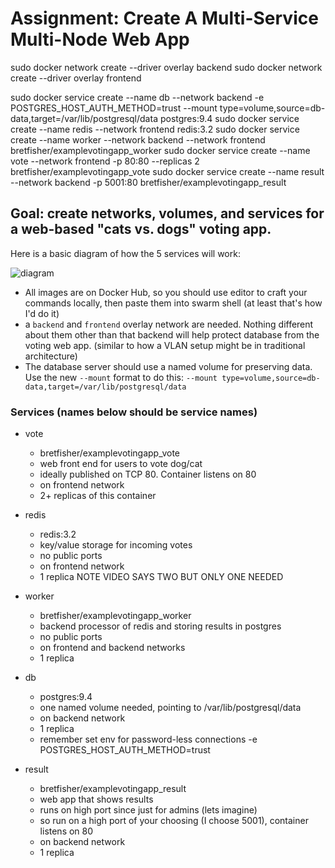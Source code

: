 # Assignment: Create A Multi-Service Multi-Node Web App
sudo docker network create --driver overlay backend
sudo docker network create --driver overlay frontend

sudo docker service create --name db --network backend -e POSTGRES_HOST_AUTH_METHOD=trust --mount type=volume,source=db-data,target=/var/lib/postgresql/data postgres:9.4
sudo docker service create --name redis --network frontend redis:3.2
sudo docker service create --name worker --network backend --network frontend bretfisher/examplevotingapp_worker
sudo docker service create --name vote --network frontend -p 80:80 --replicas 2 bretfisher/examplevotingapp_vote
sudo docker service create --name result --network backend -p 5001:80 bretfisher/examplevotingapp_result

## Goal: create networks, volumes, and services for a web-based "cats vs. dogs" voting app.
Here is a basic diagram of how the 5 services will work:

![diagram](./architecture.png)
- All images are on Docker Hub, so you should use editor to craft your commands locally, then paste them into swarm shell (at least that's how I'd do it)
- a `backend` and `frontend` overlay network are needed. Nothing different about them other than that backend will help protect database from the voting web app. (similar to how a VLAN setup might be in traditional architecture)
- The database server should use a named volume for preserving data. Use the new `--mount` format to do this: `--mount type=volume,source=db-data,target=/var/lib/postgresql/data`

### Services (names below should be service names)
- vote
    - bretfisher/examplevotingapp_vote
    - web front end for users to vote dog/cat
    - ideally published on TCP 80. Container listens on 80
    - on frontend network
    - 2+ replicas of this container

- redis
    - redis:3.2
    - key/value storage for incoming votes
    - no public ports
    - on frontend network
    - 1 replica NOTE VIDEO SAYS TWO BUT ONLY ONE NEEDED

- worker
    - bretfisher/examplevotingapp_worker
    - backend processor of redis and storing results in postgres
    - no public ports
    - on frontend and backend networks
    - 1 replica

- db
    - postgres:9.4
    - one named volume needed, pointing to /var/lib/postgresql/data
    - on backend network
    - 1 replica
    - remember set env for password-less connections -e POSTGRES_HOST_AUTH_METHOD=trust

- result
    - bretfisher/examplevotingapp_result
    - web app that shows results
    - runs on high port since just for admins (lets imagine)
    - so run on a high port of your choosing (I choose 5001), container listens on 80
    - on backend network
    - 1 replica
